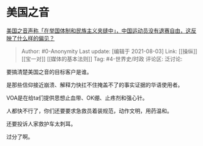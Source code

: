 # 美国之音
[美国之音声称「在举国体制和民族主义夹缝中」，中国运动员没有退赛自由，这反映了什么样的偏见？](https://www.zhihu.com/question/476704336/answer/2035591380)

> Author: #0-Anonymity
> Last update: [编辑于 2021-08-03]
> Link: [[操纵]] [[宝一对]] [[媒体的基本法则]]
> Tag: #4-世界史/时政
> 评论区:
> 泛讨论:

要搞清楚美国之音的目标客户是谁。

是那些信仰接近崩溃、解释力快扛不住掩盖不了的事实证据的华语使用者。

VOA是在给ta们提供思想止血带、OK绷、止疼剂和强心针。

人都快不行了，你们还要要求急救员着装规范，动作文明，用药温和。

还要投诉人家救护车太刺耳。

过分了啊。
